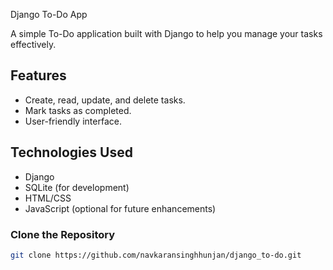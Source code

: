  Django To-Do App

A simple To-Do application built with Django to help you manage your tasks effectively. 

## Features

- Create, read, update, and delete tasks.
- Mark tasks as completed.
- User-friendly interface.

## Technologies Used

- Django
- SQLite (for development)
- HTML/CSS
- JavaScript (optional for future enhancements)


### Clone the Repository

```bash
git clone https://github.com/navkaransinghhunjan/django_to-do.git

